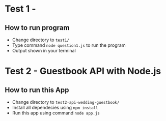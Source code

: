 # Test 1 - 

## How to run program
- Change directory to `test1/`
- Type command `node question1.js` to run the program
- Output shown in your terminal

# Test 2 - Guestbook API with Node.js

## How to run this App
- Change directory to `test2-api-wedding-guestbook/`
- Install all dependecies using `npm install`
- Run this app using command `node app.js`